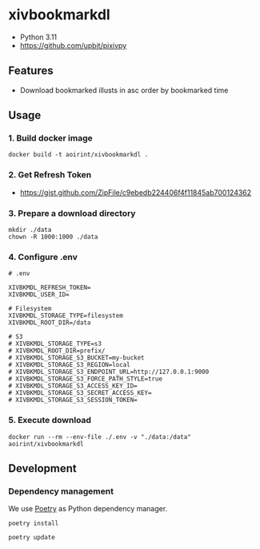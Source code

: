 # xivbookmarkdl

- Python 3.11
- <https://github.com/upbit/pixivpy>


## Features

- Download bookmarked illusts in asc order by bookmarked time


## Usage

### 1. Build docker image

```shell
docker build -t aoirint/xivbookmarkdl .
```

### 2. Get Refresh Token

- <https://gist.github.com/ZipFile/c9ebedb224406f4f11845ab700124362>

### 3. Prepare a download directory

```shell
mkdir ./data
chown -R 1000:1000 ./data
```

### 4. Configure .env

```env
# .env

XIVBKMDL_REFRESH_TOKEN=
XIVBKMDL_USER_ID=

# Filesystem
XIVBKMDL_STORAGE_TYPE=filesystem
XIVBKMDL_ROOT_DIR=/data

# S3
# XIVBKMDL_STORAGE_TYPE=s3
# XIVBKMDL_ROOT_DIR=prefix/
# XIVBKMDL_STORAGE_S3_BUCKET=my-bucket
# XIVBKMDL_STORAGE_S3_REGION=local
# XIVBKMDL_STORAGE_S3_ENDPOINT_URL=http://127.0.0.1:9000
# XIVBKMDL_STORAGE_S3_FORCE_PATH_STYLE=true
# XIVBKMDL_STORAGE_S3_ACCESS_KEY_ID=
# XIVBKMDL_STORAGE_S3_SECRET_ACCESS_KEY=
# XIVBKMDL_STORAGE_S3_SESSION_TOKEN=
```

### 5. Execute download

```shell
docker run --rm --env-file ./.env -v "./data:/data" aoirint/xivbookmarkdl
```


## Development

### Dependency management

We use [Poetry](https://python-poetry.org/docs/#installation) as Python dependency manager.

```shell
poetry install

poetry update
```
